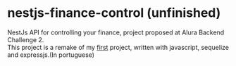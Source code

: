 # nestjs-finance-control (unfinished)
NestJs API for controlling your finance, project proposed at Alura Backend Challenge 2. \
This project is a remake of my [first](https://github.com/LucasDSL/API-Familia-Controle-Financas) project, written with javascript, sequelize and expressjs.(In portuguese)
